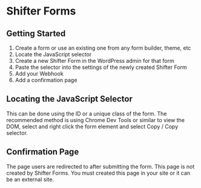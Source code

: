 # Shifter Forms

## Getting Started

1. Create a form or use an existing one from any form builder, theme, etc
2. Locate the JavaScript selector 
3. Create a new Shifter Form in the WordPress admin for that form
4. Paste the selector into the settings of the newly created Shifter Form
5. Add your Webhook
6. Add a confirmation page

## Locating the JavaScript Selector

This can be done using the ID or a unique class of the form. The recommended method is using Chrome Dev Tools or similar to view the DOM, select and right click the form element and select Copy / Copy selector.

## Confirmation Page

The page users are redirected to after submitting the form. This page is not created by Shifter Forms. You must created this page in your site or it can be an external site.


